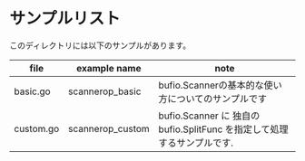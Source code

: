 # サンプルリスト

このディレクトリには以下のサンプルがあります。

|file|example name|note|
|----|------------|----|
|basic.go|scannerop\_basic|bufio.Scannerの基本的な使い方についてのサンプルです|
|custom.go|scannerop\_custom|bufio.Scanner に 独自の bufio.SplitFunc を指定して処理するサンプルです.|
